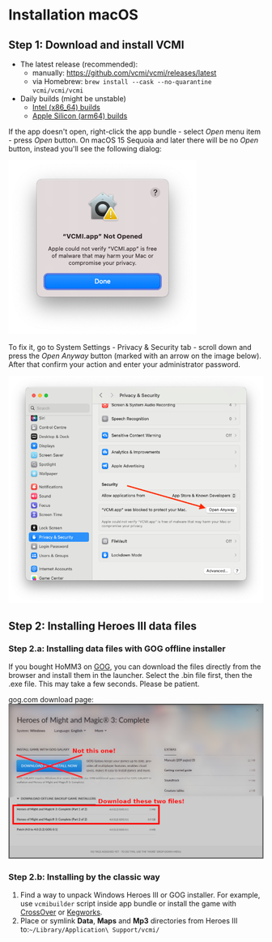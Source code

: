 # Installation macOS

## Step 1: Download and install VCMI

- The latest release (recommended):
  - manually: <https://github.com/vcmi/vcmi/releases/latest>
  - via Homebrew: `brew install --cask --no-quarantine vcmi/vcmi/vcmi`
- Daily builds (might be unstable)
  - [Intel (x86_64) builds](https://builds.vcmi.download/branch/develop/macos-arm/)
  - [Apple Silicon (arm64) builds](https://builds.vcmi.download/branch/develop/macos-intel/)

If the app doesn't open, right-click the app bundle - select *Open* menu item - press *Open* button. On macOS 15 Sequoia and later there will be no *Open* button, instead you'll see the following dialog:

![open error on macOS 15](images/macos15-open.png)

To fix it, go to System Settings - Privacy & Security tab - scroll down and press the *Open Anyway* button (marked with an arrow on the image below). After that confirm your action and enter your administrator password.

![macOS 15 - Privacy & Security](images/macos15-privacy.png)

## Step 2: Installing Heroes III data files

### Step 2.a: Installing data files with GOG offline installer

If you bought HoMM3 on [GOG](https://www.gog.com/de/game/heroes_of_might_and_magic_3_complete_edition), you can download the files directly from the browser and install them in the launcher. Select the .bin file first, then the .exe file. This may take a few seconds. Please be patient.

gog.com download page:
![GoG-Installer](images/gog_offline_installer.png)

### Step 2.b: Installing by the classic way

1. Find a way to unpack Windows Heroes III or GOG installer. For example, use `vcmibuilder` script inside app bundle or install the game with [CrossOver](https://www.codeweavers.com/crossover) or [Kegworks](https://github.com/Kegworks-App/Kegworks).
2. Place or symlink **Data**, **Maps** and **Mp3** directories from Heroes III to:`~/Library/Application\ Support/vcmi/`
